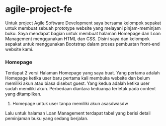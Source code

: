# agile-project-fe

Untuk project Agile Software Development saya bersama kelompok sepakat untuk membuat sebuah prototype website yang melayani pinjam-meminjam buku. Saya mendapat bagian untuk membuat halaman Homepage dan Loan Management menggunakan HTML dan CSS. Disini saya dan kelompok sepakat untuk menggunakan Bootstrap dalam proses pembuatan front-end website kami.

### Homepage

Terdapat 2 versi Halaman Homepage yang saya buat. Yang pertama adalah Homepage ketika user baru pertama kali membuka website dan belum memiliki akun atau biasa disebut guest. Yang kedua adalah ketika user sudah memiliki akun. Perbedaan diantara keduanya terletak pada content yang ditampilkan. 
1. Homepage untuk user tanpa memiliki akun
    asasdwasdw

  


Lalu untuk halaman Loan Management terdapat tabel yang berisi detail peminjaman buku yang sedang berjalan. 



